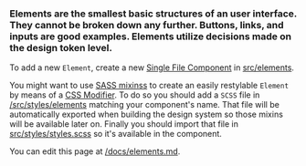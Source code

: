 ### Elements are the smallest basic structures of an user interface. They cannot be broken down any further. Buttons, links, and inputs are good examples. Elements utilize decisions made on the design token level.

To add a new <code>Element</code>, create a new [Single File Component](https://vuejs.org/v2/guide/single-file-components.html) in [src/elements](https://github.com/geoblink/geoblink-design-system/blob/master/src/elements).

You might want to use [SASS mixinss](https://sass-lang.com/guide) to create an easily restylable <code>Element</code> by means of a [CSS Modifier](/#!/FAQ).
To do so you should add a <code>SCSS</code> file in [/src/styles/elements](https://github.com/geoblink/geoblink-design-system/blob/master/src/styles/elements) matching your component's name.
That file will be automatically exported when building the design system so those mixins will be available later on.
Finally you should import that file in [src/styles/styles.scss](https://github.com/geoblink/geoblink-design-system/blob/master/src/styles/styles.scss) so it's available in the component.

You can edit this page at [/docs/elements.md](https://github.com/geoblink/geoblink-design-system/blob/master/docs/elements.md).